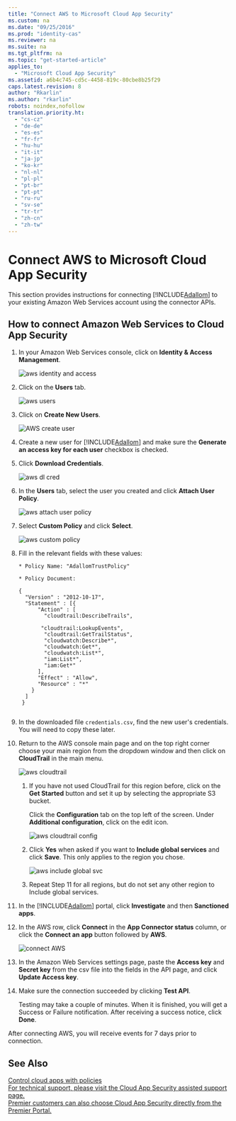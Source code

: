 ```yaml
---
title: "Connect AWS to Microsoft Cloud App Security"
ms.custom: na
ms.date: "09/25/2016"
ms.prod: "identity-cas"
ms.reviewer: na
ms.suite: na
ms.tgt_pltfrm: na
ms.topic: "get-started-article"
applies_to: 
  - "Microsoft Cloud App Security"
ms.assetid: a6b4c745-cd5c-4458-819c-80cbe8b25f29
caps.latest.revision: 8
author: "Rkarlin"
ms.author: "rkarlin"
robots: noindex,nofollow
translation.priority.ht: 
  - "cs-cz"
  - "de-de"
  - "es-es"
  - "fr-fr"
  - "hu-hu"
  - "it-it"
  - "ja-jp"
  - "ko-kr"
  - "nl-nl"
  - "pl-pl"
  - "pt-br"
  - "pt-pt"
  - "ru-ru"
  - "sv-se"
  - "tr-tr"
  - "zh-cn"
  - "zh-tw"
---
```

# Connect AWS to Microsoft Cloud App Security
  This section provides instructions for connecting [!INCLUDE[Adallom](../migration/includes/adallom_md.md)] to your existing Amazon Web Services account using the connector APIs.  
  
## How to connect Amazon Web Services to Cloud App Security  
  
1.  In your Amazon Web Services console, click on **Identity & Access Management**.  
  
     ![aws identity and access](../migration/media/aws-identity-and-access.png "aws identity and access")  
  
2.  Click on the **Users** tab.  
  
     ![aws users](../migration/media/aws-users.png "aws users")  
  
3.  Click on **Create New Users**.  
  
     ![AWS create user](../migration/media/aws-create-user.png "AWS create user")  
  
4.  Create a new user for [!INCLUDE[Adallom](../migration/includes/adallom_md.md)] and make sure the **Generate an access key for each user** checkbox is checked.  
  
5.  Click **Download Credentials**.  
  
     ![aws dl cred](../migration/media/aws-dl-cred.png "aws dl cred")  
  
6.  In the **Users** tab, select the user you created and click **Attach User Policy**.  
  
     ![aws attach user policy](../migration/media/aws-attach-user-policy.png "aws attach user policy")  
  
7.  Select **Custom Policy** and click **Select**.  
  
     ![aws custom policy](../migration/media/aws-custom-policy.png "aws custom policy")  
  
8.  Fill in the relevant fields with these values:  
  
    ```  
    * Policy Name: "AdallomTrustPolicy"  
  
    * Policy Document:  
  
    {  
      "Version" : "2012-10-17",  
      "Statement" : [{  
          "Action" : [  
            "cloudtrail:DescribeTrails",  
  
           "cloudtrail:LookupEvents",  
            "cloudtrail:GetTrailStatus",  
            "cloudwatch:Describe*",  
            "cloudwatch:Get*",  
            "cloudwatch:List*",  
            "iam:List*",  
            "iam:Get*"  
          ],  
          "Effect" : "Allow",  
          "Resource" : "*"  
        }  
      ]  
     }  
  
    ```  
  
9. In the downloaded file `credentials.csv`, find the new user's credentials. You will need to copy these later.  
  
10. Return to the AWS console main page and on the top right corner choose your main region from the dropdown window and then click on **CloudTrail** in the main menu.  
  
     ![aws cloudtrail](../migration/media/aws-cloudtrail.png "aws cloudtrail")  
  
    1.  If you have not used CloudTrail for this region before, click on the **Get Started** button and set it up by selecting the appropriate S3 bucket.  
  
         Click the **Configuration** tab on the top left of the screen. Under **Additional configuration**, click on the edit icon.  
  
         ![aws cloudtrail config](../migration/media/aws-cloudtrail-config.png "aws cloudtrail config")  
  
    2.  Click **Yes** when asked if you want to **Include global services** and click **Save**. This only applies to the region you chose.  
  
         ![aws include global svc](../migration/media/aws-include-global-svc.png "aws include global svc")  
  
    3.  Repeat Step 11 for all regions, but do not set any other region to Include global services.  
  
11. In the [!INCLUDE[Adallom](../migration/includes/adallom_md.md)] portal, click **Investigate** and then **Sanctioned apps**.  
  
12. In  the AWS row, click **Connect** in the **App Connector status** column, or click the **Connect an app** button followed by **AWS**.  
  
     ![connect AWS](../migration/media/connect-aws.png "connect AWS")  
  
13. In the Amazon Web Services settings page, paste the **Access key** and **Secret key** from the csv file into the fields in the API page, and click **Update Access key**.  
  
14. Make sure the connection succeeded by clicking **Test API**.  
  
     Testing may take a couple of minutes. When it is finished, you will get a Success or Failure notification. After receiving a success notice, click **Done**.  
  
 After connecting AWS, you will receive events for 7 days prior to connection.
  
## See Also  
 [Control cloud apps with policies](../migration/control-cloud-apps-with-policies.md)   
 [For technical support, please visit the Cloud App Security assisted support page.](http://support.microsoft.com/oas/default.aspx?prid=16031)   
 [Premier customers can also choose Cloud App Security directly from the Premier Portal.](https://premier.microsoft.com/)  
  
  